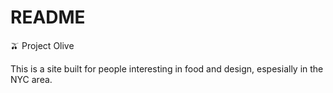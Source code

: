 # README

🫒 Project Olive

This is a site built for people interesting in food and design, espesially in the NYC area.
